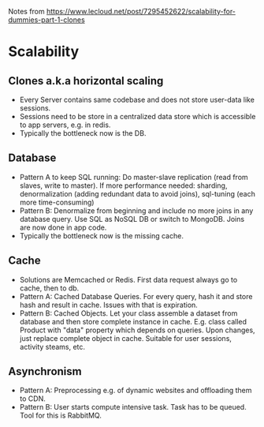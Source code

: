 Notes from https://www.lecloud.net/post/7295452622/scalability-for-dummies-part-1-clones

# Scalability

## Clones a.k.a horizontal scaling

* Every Server contains same codebase and does not store user-data like sessions.
* Sessions need to be store in a centralized data store which is accessible to app servers, e.g. in redis.
* Typically the bottleneck now is the DB.

## Database

* Pattern A to keep SQL running: Do master-slave replication (read from slaves, write to master). If more performance needed: sharding, denormalization (adding redundant data to avoid joins), sql-tuning (each more time-consuming)
* Pattern B: Denormalize from beginning and include no more joins in any database query. Use SQL as NoSQL DB or switch to MongoDB. Joins are now done in app code.
* Typically the bottleneck now is the missing cache.

## Cache

* Solutions are Memcached or Redis. First data request always go to cache, then to db.
* Pattern A: Cached Database Queries. For every query, hash it and store hash and result in cache. Issues with that is expiration.
* Pattern B: Cached Objects. Let your class assemble a dataset from database and then store complete instance in cache. E.g. class called Product with "data" property which depends on queries. Upon changes, just replace complete object in cache. Suitable for user sessions, activity steams, etc.

## Asynchronism

* Pattern A: Preprocessing e.g. of dynamic websites and offloading them to CDN.
* Pattern B: User starts compute intensive task. Task has to be queued. Tool for this is RabbitMQ.

